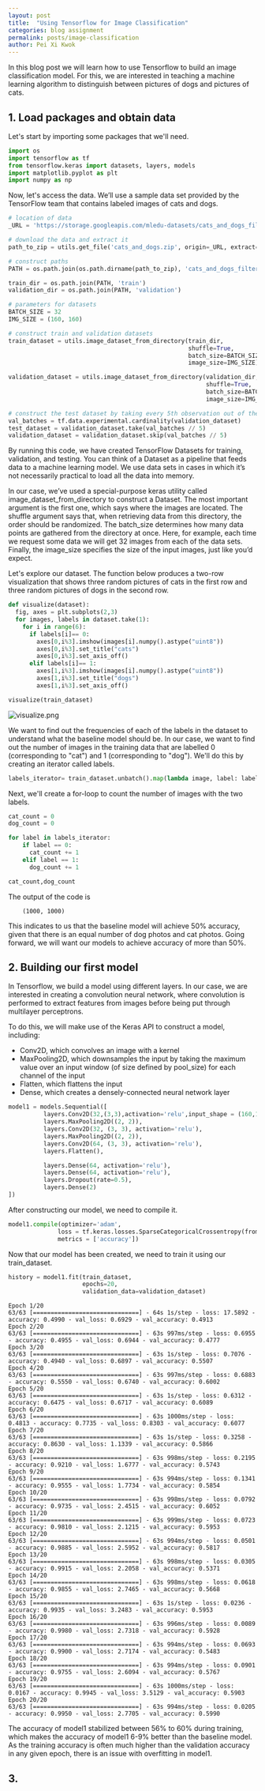 ```yaml
---
layout: post
title:  "Using Tensorflow for Image Classification"
categories: blog assignment
permalink: posts/image-classification
author: Pei Xi Kwok
---
```

In this blog post we will learn how to use Tensorflow to build an image classification model. For this, we are interested in teaching a machine learning algorithm to distinguish between pictures of dogs and pictures of cats.

## 1. Load packages and obtain data

Let's start by importing some packages that we'll need.
```python
import os
import tensorflow as tf
from tensorflow.keras import datasets, layers, models
import matplotlib.pyplot as plt
import numpy as np
```

Now, let's access the data. We’ll use a sample data set provided by the TensorFlow team that contains labeled images of cats and dogs.

```python
# location of data
_URL = 'https://storage.googleapis.com/mledu-datasets/cats_and_dogs_filtered.zip'

# download the data and extract it
path_to_zip = utils.get_file('cats_and_dogs.zip', origin=_URL, extract=True)

# construct paths
PATH = os.path.join(os.path.dirname(path_to_zip), 'cats_and_dogs_filtered')

train_dir = os.path.join(PATH, 'train')
validation_dir = os.path.join(PATH, 'validation')

# parameters for datasets
BATCH_SIZE = 32
IMG_SIZE = (160, 160)

# construct train and validation datasets 
train_dataset = utils.image_dataset_from_directory(train_dir,
                                                   shuffle=True,
                                                   batch_size=BATCH_SIZE,
                                                   image_size=IMG_SIZE)

validation_dataset = utils.image_dataset_from_directory(validation_dir,
                                                        shuffle=True,
                                                        batch_size=BATCH_SIZE,
                                                        image_size=IMG_SIZE)

# construct the test dataset by taking every 5th observation out of the validation dataset
val_batches = tf.data.experimental.cardinality(validation_dataset)
test_dataset = validation_dataset.take(val_batches // 5)
validation_dataset = validation_dataset.skip(val_batches // 5)
```
By running this code, we have created TensorFlow Datasets for training, validation, and testing. You can think of a Dataset as a pipeline that feeds data to a machine learning model. We use data sets in cases in which it’s not necessarily practical to load all the data into memory.

In our case, we’ve used a special-purpose keras utility called image_dataset_from_directory to construct a Dataset. The most important argument is the first one, which says where the images are located. The shuffle argument says that, when retrieving data from this directory, the order should be randomized. The batch_size determines how many data points are gathered from the directory at once. Here, for example, each time we request some data we will get 32 images from each of the data sets. Finally, the image_size specifies the size of the input images, just like you’d expect.

Let's explore our dataset. The function below produces a two-row visualization that shows three random pictures of cats in the first row and three random pictures of dogs in the second row. 
```python
def visualize(dataset):
  fig, axes = plt.subplots(2,3)
  for images, labels in dataset.take(1):
    for i in range(6):
      if labels[i]== 0:
        axes[0,i%3].imshow(images[i].numpy().astype("uint8"))
        axes[0,i%3].set_title("cats")
        axes[0,i%3].set_axis_off()
      elif labels[i]== 1:
        axes[1,i%3].imshow(images[i].numpy().astype("uint8"))
        axes[1,i%3].set_title("dogs")
        axes[1,i%3].set_axis_off()

visualize(train_dataset)
```
![visualize.png](/images/visualize.png)

We want to find out the frequencies of each of the labels in the dataset to understand what the baseline model should be. In our case, we want to find out the number of images in the training data that are labelled 0 (corresponding to "cat") and 1 (corresponding to "dog"). We'll do this by creating an iterator called labels.

```python
labels_iterator= train_dataset.unbatch().map(lambda image, label: label).as_numpy_iterator()
```

Next, we'll create a for-loop to count the number of images with the two labels.
```python
cat_count = 0
dog_count = 0

for label in labels_iterator:
    if label == 0:
      cat_count += 1
    elif label == 1:
      dog_count += 1

cat_count,dog_count
```
The output of the code is
```
    (1000, 1000)
```
This indicates to us that the baseline model will achieve 50% accuracy, given that there is an equal number of dog photos and cat photos. Going forward, we will want our models to achieve accuracy of more than 50%.

## 2. Building our first model

In Tensorflow, we build a model using different layers. In our case, we are interested in creating a convolution neural network, where convolution is performed to extract features from images before being put through multilayer perceptrons.

To do this, we will make use of the Keras API to construct a model, including:
- Conv2D, which convolves an image with a kernel
- MaxPooling2D, which downsamples the input by taking the maximum value over an input window (of size defined by pool_size) for each channel of the input
- Flatten, which flattens the input
- Dense, which creates a densely-connected neural network layer

```python
model1 = models.Sequential([
          layers.Conv2D(32,(3,3),activation='relu',input_shape = (160,160,3)),
          layers.MaxPooling2D((2, 2)),
          layers.Conv2D(32, (3, 3), activation='relu'),
          layers.MaxPooling2D((2, 2)),
          layers.Conv2D(64, (3, 3), activation='relu'),
          layers.Flatten(),

          layers.Dense(64, activation='relu'),
          layers.Dense(64, activation='relu'),
          layers.Dropout(rate=0.5),
          layers.Dense(2)
])
```
After constructing our model, we need to compile it.

```python
model1.compile(optimizer='adam', 
              loss = tf.keras.losses.SparseCategoricalCrossentropy(from_logits=True),
              metrics = ['accuracy'])
```

Now that our model has been created, we need to train it using our train_dataset.

```python
history = model1.fit(train_dataset, 
                     epochs=20, 
                     validation_data=validation_dataset)
```

    Epoch 1/20
    63/63 [==============================] - 64s 1s/step - loss: 17.5892 - accuracy: 0.4990 - val_loss: 0.6929 - val_accuracy: 0.4913
    Epoch 2/20
    63/63 [==============================] - 63s 997ms/step - loss: 0.6955 - accuracy: 0.4955 - val_loss: 0.6944 - val_accuracy: 0.4777
    Epoch 3/20
    63/63 [==============================] - 63s 1s/step - loss: 0.7076 - accuracy: 0.4940 - val_loss: 0.6897 - val_accuracy: 0.5507
    Epoch 4/20
    63/63 [==============================] - 63s 997ms/step - loss: 0.6883 - accuracy: 0.5550 - val_loss: 0.6740 - val_accuracy: 0.6002
    Epoch 5/20
    63/63 [==============================] - 63s 1s/step - loss: 0.6312 - accuracy: 0.6475 - val_loss: 0.6717 - val_accuracy: 0.6089
    Epoch 6/20
    63/63 [==============================] - 63s 1000ms/step - loss: 0.4813 - accuracy: 0.7735 - val_loss: 0.8303 - val_accuracy: 0.6077
    Epoch 7/20
    63/63 [==============================] - 63s 1s/step - loss: 0.3258 - accuracy: 0.8630 - val_loss: 1.1339 - val_accuracy: 0.5866
    Epoch 8/20
    63/63 [==============================] - 63s 998ms/step - loss: 0.2195 - accuracy: 0.9210 - val_loss: 1.6777 - val_accuracy: 0.5743
    Epoch 9/20
    63/63 [==============================] - 63s 994ms/step - loss: 0.1341 - accuracy: 0.9555 - val_loss: 1.7734 - val_accuracy: 0.5854
    Epoch 10/20
    63/63 [==============================] - 63s 998ms/step - loss: 0.0792 - accuracy: 0.9735 - val_loss: 2.4515 - val_accuracy: 0.6052
    Epoch 11/20
    63/63 [==============================] - 63s 999ms/step - loss: 0.0723 - accuracy: 0.9810 - val_loss: 2.1215 - val_accuracy: 0.5953
    Epoch 12/20
    63/63 [==============================] - 63s 994ms/step - loss: 0.0501 - accuracy: 0.9885 - val_loss: 2.5952 - val_accuracy: 0.5817
    Epoch 13/20
    63/63 [==============================] - 63s 998ms/step - loss: 0.0305 - accuracy: 0.9915 - val_loss: 2.2058 - val_accuracy: 0.5371
    Epoch 14/20
    63/63 [==============================] - 63s 998ms/step - loss: 0.0618 - accuracy: 0.9855 - val_loss: 2.7465 - val_accuracy: 0.5668
    Epoch 15/20
    63/63 [==============================] - 63s 1s/step - loss: 0.0236 - accuracy: 0.9935 - val_loss: 3.2483 - val_accuracy: 0.5953
    Epoch 16/20
    63/63 [==============================] - 63s 996ms/step - loss: 0.0089 - accuracy: 0.9980 - val_loss: 2.7318 - val_accuracy: 0.5928
    Epoch 17/20
    63/63 [==============================] - 63s 994ms/step - loss: 0.0693 - accuracy: 0.9900 - val_loss: 2.7174 - val_accuracy: 0.5483
    Epoch 18/20
    63/63 [==============================] - 63s 994ms/step - loss: 0.0901 - accuracy: 0.9755 - val_loss: 2.6094 - val_accuracy: 0.5767
    Epoch 19/20
    63/63 [==============================] - 63s 1000ms/step - loss: 0.0167 - accuracy: 0.9945 - val_loss: 3.5129 - val_accuracy: 0.5903
    Epoch 20/20
    63/63 [==============================] - 63s 994ms/step - loss: 0.0205 - accuracy: 0.9950 - val_loss: 2.7705 - val_accuracy: 0.5990

The accuracy of model1 stabilized between 56% to 60% during training, which makes the accuracy of model1 6-9% better than the baseline model. As the training accuracy is often much higher than the validation accuracy in any given epoch, there is an issue with overfitting in model1.

## 3. 


